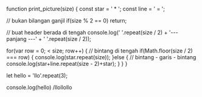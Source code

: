 function print_picture(size) {
  const star = ' * ';
  const line = ' = ';

  // bukan bilangan ganjil
  if(size % 2 == 0) return;

  // buat header berada di tengah
  console.log(' '.repeat(size / 2) + '--- panjang ---' + ' '.repeat(size / 2));

  for(var row = 0;  < size; row++) {
    // bintang di tengah
    if(Math.floor(size / 2) === row) {
      console.log(star.repeat(size));
    }else {
      // bintang - garis - bintang
      console.log(star+line.repeat(size - 2)+star);
    }
  }
}

let hello = 'llo'.repeat(3);

console.log(hello) /llollollo
